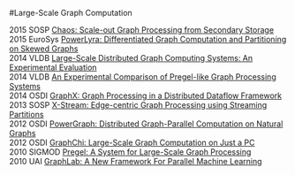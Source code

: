#Large-Scale Graph Computation

2015 SOSP [Chaos: Scale-out Graph Processing from Secondary Storage](http://sigops.org/sosp/sosp15/current/2015-Monterey/printable/089-roy.pdf)  
2015 EuroSys [PowerLyra: Differentiated Graph Computation and Partitioning
on Skewed Graphs](http://ipads.se.sjtu.edu.cn/projects/powerlyra/powerlyra-eurosys-final.pdf)  
2014 VLDB [Large-Scale Distributed Graph Computing Systems: An Experimental Evaluation](http://www.vldb.org/pvldb/vol8/p281-lu.pdf)  
2014 VLDB [An Experimental Comparison of Pregel-like Graph Processing Systems](http://www.vldb.org/pvldb/vol7/p1047-han.pdf)  
2014 OSDI [GraphX: Graph Processing in a Distributed Dataflow Framework](https://www.usenix.org/system/files/conference/osdi14/osdi14-paper-gonzalez.pdf)   
2013 SOSP [X-Stream: Edge-centric Graph Processing using Streaming Partitions](http://infoscience.epfl.ch/record/188535/files/paper.pdf)  
2012 OSDI [PowerGraph: Distributed Graph-Parallel Computation on Natural Graphs](https://www.usenix.org/system/files/conference/osdi12/osdi12-final-167.pdf)  
2012 OSDI [GraphChi: Large-Scale Graph Computation on Just a PC](http://select.cs.cmu.edu/publications/paperdir/osdi2012-kyrola-blelloch-guestrin.pdf)  
2010 SIGMOD [Pregel: A System for Large-Scale Graph Processing](https://kowshik.github.io/JPregel/pregel_paper.pdf)  
2010 UAI [GraphLab: A New Framework For Parallel Machine Learning](http://www.select.cs.cmu.edu/publications/paperdir/uai2010-low-gonzalez-kyrola-bickson-guestrin-hellerstein.pdf)
